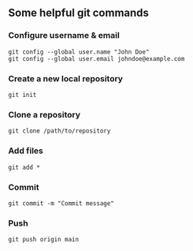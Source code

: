 ## Some helpful git commands

### Configure username & email
```
git config --global user.name "John Doe"
git config --global user.email johndoe@example.com
```

### Create a new local repository
```
git init
```

### Clone a repository
```
git clone /path/to/repository
```

### Add files
```
git add *
```

### Commit
```
git commit -m "Commit message"
```

### Push
```
git push origin main
```
